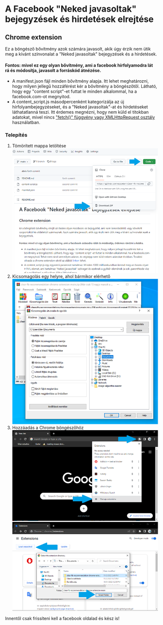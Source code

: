 # A Facebook "Neked javasoltak" bejegyzések és hirdetések elrejtése
## Chrome extension
Ez a böngésző bővítmény azok számára javasolt, akik úgy érzik nem ütik meg a kívánt színvonalat a "Neked javasoltak" bejegyzések és a hirdetések.

#### Fontos: mivel ez egy olyan bővítmény, ami a facebook hírfolyamodra lát rá és módosítja, javasolt a forráskód átnézése.

- A manifest.json fájl minden bővítmény alapja. Itt lehet meghatározni, hogy milyen jellegű hozzáférést kér a bővítmény a böngészőtől. Látható, hogy egy "content script"-et futtat le minden alkalommal, ha a facebook.com-ot megnyitod.
- A content_script.js másodpercenként kategorizálja az új hírfolyambejegyzéseket, és a "Neked javasoltak"-at és hirdetéseket láthatatlanná teszi. Itt érdemes megnézni, hogy nem küld el titokban adatokat, mivel nincs ["fetch()" függvény vagy XMLHttpRequest osztály](https://reqbin.com/code/javascript/wzp2hxwh/javascript-post-request-example) használatban.

### Telepítés

1. Tömörített mappa letöltése
![](letoltes.png)
2. Kicsomagolás egy helyre, ahol bármikor elérhető
![](kicsomagolas.png)
3. Hozzáadás a Chrome böngészőhöz
![](telepites.png)
![](telepites2.png)


Innentől csak frissíteni kell a facebook oldalad és kész is!
